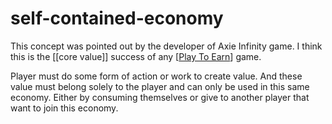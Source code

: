 # self-contained-economy

This concept was pointed out by the developer of Axie Infinity game.
I think this is the [[core value]] success of any [[Play To Earn]] game.

Player must do some form of action or work to create value. And these value must belong solely to the player and can only be used in this same economy. Either by consuming themselves or give to another player that want to join this economy.

[//begin]: # "Autogenerated link references for markdown compatibility"
[Play To Earn]: <Play To Earn.md> "Play To Earn"
[//end]: # "Autogenerated link references"